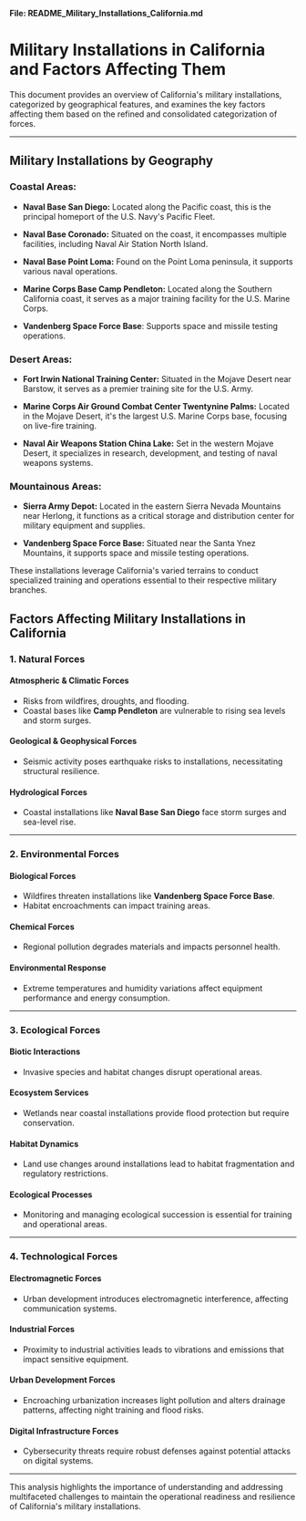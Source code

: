 **File: README_Military_Installations_California.md**

# Military Installations in California and Factors Affecting Them

This document provides an overview of California's military installations, categorized by geographical features, and examines the key factors affecting them based on the refined and consolidated categorization of forces.

---

## Military Installations by Geography
### Coastal Areas:

- **Naval Base San Diego:** Located along the Pacific coast, this is the principal homeport of the U.S. Navy's Pacific Fleet.

- **Naval Base Coronado:** Situated on the coast, it encompasses multiple facilities, including Naval Air Station North Island.

- **Naval Base Point Loma:** Found on the Point Loma peninsula, it supports various naval operations.

- **Marine Corps Base Camp Pendleton:** Located along the Southern California coast, it serves as a major training facility for the U.S. Marine Corps.

- **Vandenberg Space Force Base**: Supports space and missile testing operations.

### Desert Areas:

- **Fort Irwin National Training Center:** Situated in the Mojave Desert near Barstow, it serves as a premier training site for the U.S. Army.

- **Marine Corps Air Ground Combat Center Twentynine Palms:** Located in the Mojave Desert, it's the largest U.S. Marine Corps base, focusing on live-fire training.

- **Naval Air Weapons Station China Lake:** Set in the western Mojave Desert, it specializes in research, development, and testing of naval weapons systems.

### Mountainous Areas:

- **Sierra Army Depot:** Located in the eastern Sierra Nevada Mountains near Herlong, it functions as a critical storage and distribution center for military equipment and supplies. 

- **Vandenberg Space Force Base:** Situated near the Santa Ynez Mountains, it supports space and missile testing operations.

These installations leverage California's varied terrains to conduct specialized training and operations essential to their respective military branches.


## Factors Affecting Military Installations in California

### 1. Natural Forces
#### Atmospheric & Climatic Forces
- Risks from wildfires, droughts, and flooding.
- Coastal bases like **Camp Pendleton** are vulnerable to rising sea levels and storm surges.

#### Geological & Geophysical Forces
- Seismic activity poses earthquake risks to installations, necessitating structural resilience.

#### Hydrological Forces
- Coastal installations like **Naval Base San Diego** face storm surges and sea-level rise.

---

### 2. Environmental Forces
#### Biological Forces
- Wildfires threaten installations like **Vandenberg Space Force Base**.
- Habitat encroachments can impact training areas.

#### Chemical Forces
- Regional pollution degrades materials and impacts personnel health.

#### Environmental Response
- Extreme temperatures and humidity variations affect equipment performance and energy consumption.

---

### 3. Ecological Forces
#### Biotic Interactions
- Invasive species and habitat changes disrupt operational areas.

#### Ecosystem Services
- Wetlands near coastal installations provide flood protection but require conservation.

#### Habitat Dynamics
- Land use changes around installations lead to habitat fragmentation and regulatory restrictions.

#### Ecological Processes
- Monitoring and managing ecological succession is essential for training and operational areas.

---

### 4. Technological Forces
#### Electromagnetic Forces
- Urban development introduces electromagnetic interference, affecting communication systems.

#### Industrial Forces
- Proximity to industrial activities leads to vibrations and emissions that impact sensitive equipment.

#### Urban Development Forces
- Encroaching urbanization increases light pollution and alters drainage patterns, affecting night training and flood risks.

#### Digital Infrastructure Forces
- Cybersecurity threats require robust defenses against potential attacks on digital systems.

---

This analysis highlights the importance of understanding and addressing multifaceted challenges to maintain the operational readiness and resilience of California's military installations.
